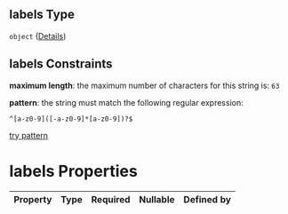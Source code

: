 ## labels Type

`object` ([Details](values-properties-labels.md))

## labels Constraints

**maximum length**: the maximum number of characters for this string is: `63`

**pattern**: the string must match the following regular expression:&#x20;

```regexp
^[a-z0-9]([-a-z0-9]*[a-z0-9])?$
```

[try pattern](https://regexr.com/?expression=%5E%5Ba-z0-9%5D\(%5B-a-z0-9%5D*%5Ba-z0-9%5D\)%3F%24 "try regular expression with regexr.com")

# labels Properties

| Property | Type | Required | Nullable | Defined by |
| :------- | :--- | :------- | :------- | :--------- |
